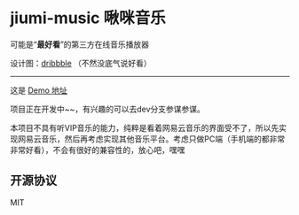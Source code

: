 # jiumi-music 啾咪音乐

可能是“**最好看**”的第三方在线音乐播放器

设计图：[dribbble](https://dribbble.com/shots/7904938-Music-Player-Web-App) （不然没底气说好看）

-----

这是 [Demo 地址](https://msc.ikevin.top)

项目正在开发中~~，有兴趣的可以去dev分支参谋参谋。

本项目不具有听VIP音乐的能力，纯粹是看着网易云音乐的界面受不了，所以先实现网易云音乐，然后再考虑实现其他音乐平台。考虑只做PC端（手机端的都非常非常好看），不会有很好的兼容性的，放心吧，嘿嘿

## 开源协议
MIT